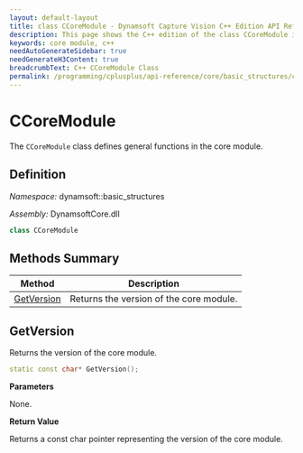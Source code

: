 ```yaml
---
layout: default-layout
title: class CCoreModule - Dynamsoft Capture Vision C++ Edition API Reference
description: This page shows the C++ edition of the class CCoreModule in Dynamsoft Utility Module.
keywords: core module, c++
needAutoGenerateSidebar: true
needGenerateH3Content: true
breadcrumbText: C++ CCoreModule Class
permalink: /programming/cplusplus/api-reference/core/basic_structures/core-module.html
---
```


# CCoreModule

The `CCoreModule` class defines general functions in the core module.

## Definition

*Namespace:* dynamsoft::basic_structures

*Assembly:* DynamsoftCore.dll

```cpp
class CCoreModule 
```

## Methods Summary

| Method                                                    | Description                                        |
| --------------------------------------------------------- | -------------------------------------------------- |
| [GetVersion](#getversion)                                     | Returns the version of the core module. |

## GetVersion

Returns the version of the core module.

```cpp
static const char* GetVersion();
```

**Parameters**

None.

**Return Value**

Returns a const char pointer representing the version of the core module.
